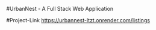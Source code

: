 #UrbanNest - A Full Stack Web Application

#Project-Link 
https://urbannest-ltzt.onrender.com/listings

